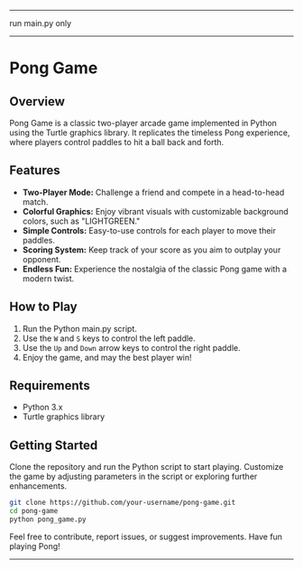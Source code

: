 ------------------------------------

run main.py only 

------------------------------------
# Pong Game

## Overview

Pong Game is a classic two-player arcade game implemented in Python using the Turtle graphics library. It replicates the timeless Pong experience, where players control paddles to hit a ball back and forth.

## Features

- **Two-Player Mode:** Challenge a friend and compete in a head-to-head match.
- **Colorful Graphics:** Enjoy vibrant visuals with customizable background colors, such as "LIGHTGREEN."
- **Simple Controls:** Easy-to-use controls for each player to move their paddles.
- **Scoring System:** Keep track of your score as you aim to outplay your opponent.
- **Endless Fun:** Experience the nostalgia of the classic Pong game with a modern twist.

## How to Play

1. Run the Python main.py script.
2. Use the `W` and `S` keys to control the left paddle.
3. Use the `Up` and `Down` arrow keys to control the right paddle.
4. Enjoy the game, and may the best player win!

## Requirements

- Python 3.x
- Turtle graphics library

## Getting Started

Clone the repository and run the Python script to start playing. Customize the game by adjusting parameters in the script or exploring further enhancements.

```bash
git clone https://github.com/your-username/pong-game.git
cd pong-game
python pong_game.py
```

Feel free to contribute, report issues, or suggest improvements. Have fun playing Pong!

---
